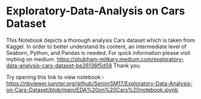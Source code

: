 # Exploratory-Data-Analysis on Cars Dataset

This Notebook depicts a thorough analysis Cars dataset which is taken from Kaggel.
In order to better understand its content, an intermediate level of Seaborn, Python, and Pandas is needed. 
For quick information please visit myblog on medium.
https://shubham-mitkary.medium.com/exploratory-data-analysis-cars-dataset-be26136f5d58
Thank you.

Try opening this link to view notebook:-
https://nbviewer.jupyter.org/github/SeniorSM17/Exploratory-Data-Analysis-on-Cars-Dataset/blob/main/EDA%20on%20Cars%20notebook.ipynb
